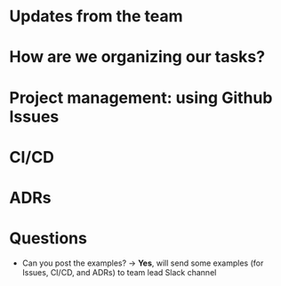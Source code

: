 # Updates from the team

# How are we organizing our tasks?

# Project management: using Github Issues

# CI/CD

# ADRs

# Questions
- Can you post the examples? -> **Yes**, will send some examples (for Issues, CI/CD, and ADRs) to team lead Slack channel
